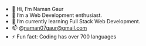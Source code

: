 - 👋 Hi, I’m Naman Gaur
- 👀 I’m a Web Development enthusiast.
- 🌱 I’m currently learning Full Stack Web Development. 
- 📫 @naman07gaur@gmail.com
- ⚡ Fun fact: Coding has over 700 languages

<!---
naman07gaur/naman07gaur is a ✨ special ✨ repository because its `README.md` (this file) appears on your GitHub profile.
You can click the Preview link to take a look at your changes.
--->
